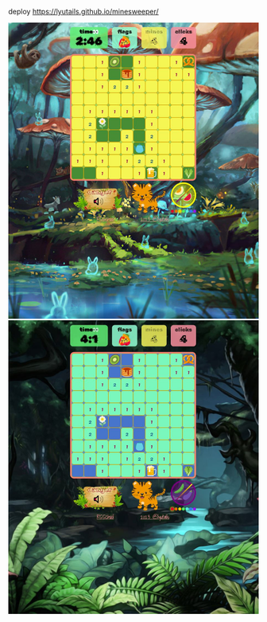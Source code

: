 deploy https://lyutails.github.io/minesweeper/

<img src="./minesweeper_day.JPG">

<img src="./minesweeper_night.JPG">
